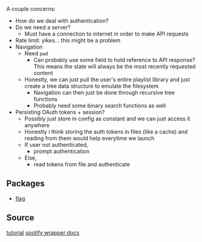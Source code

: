 A couple concerns:
* How do we deal with authentication?
* Do we need a server?
    * Must have a connection to internet in order to make API requests
* Rate limit: yikes... this might be a problem
* Navigation
    * Need `pwd`
        * Can probably use some field to hold reference to API response? This means the state will always be the most recently requested content
    * Honestly, we can just pull the user's entire playlist library and just create a tree data structure to emulate the filesystem
        * Navigation can then just be done through recursive tree functions
        * Probably need some binary search functions as well
* Persisting OAuth tokens + session?
    * Possibly just store in config as constant and we can just access it anywhere
    * Honestly i think storing the auth tokens in files (like a cache) and reading from them would help everytime we launch
    * If user not authenticated,
        * prompt authentication
    * Else, 
        * read tokens from file and authenticate

## Packages
* [flag](https://pkg.go.dev/flag)

## Source
[tutorial](https://www.rapid7.com/blog/post/2016/08/04/build-a-simple-cli-tool-with-golang/)
[spotify wrapper docs](https://pkg.go.dev/github.com/zmb3/spotify)